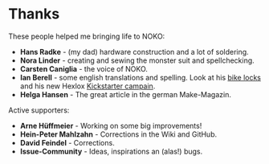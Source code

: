 # Thanks

These people helped me bringing life to NOKO:

- **Hans Radke** - (my dad) hardware construction and a lot of soldering.
- **Nora Linder** - creating and sewing the monster suit and spellchecking.
- **Carsten Caniglia** - the voice of NOKO.
- **Ian Berell** - some english translations and spelling. Look at his [bike locks](https://twitter.com/sphykeian) and his new Hexlox [Kickstarter campain](https://www.kickstarter.com/projects/hexlox/hexlox-anti-theft-for-saddles-wheels-and-more-made). 
- **Helga Hansen** - The great article in the german Make-Magazin.

Active supporters:
- **Arne Hüffmeier** - Working on some big improvements!  
- **Hein-Peter Mahlzahn** - Corrections in the Wiki and GitHub.
- **David Feindel** - Corrections.  
- **Issue-Community** - Ideas, inspirations an (alas!) bugs.  


